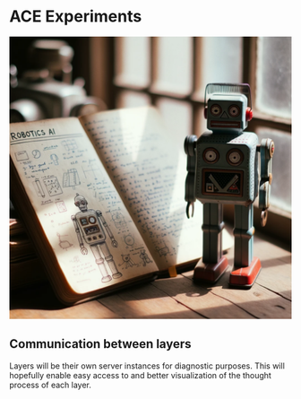 # ACE Experiments

![robot](robot.png)

## Communication between layers

Layers will be their own server instances for diagnostic purposes.
This will hopefully enable easy access to and better visualization of the thought process of each layer.
